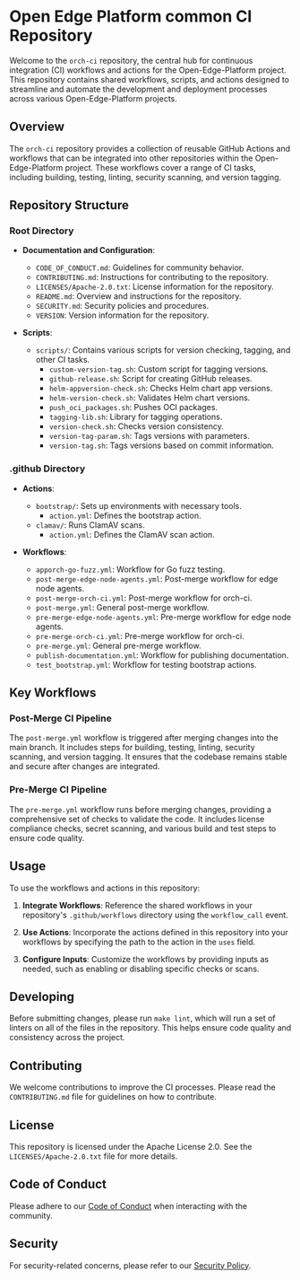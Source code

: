 # Open Edge Platform common CI Repository

Welcome to the `orch-ci` repository, the central hub for continuous integration
(CI) workflows and actions for the Open-Edge-Platform project. This repository
contains shared workflows, scripts, and actions designed to streamline and
automate the development and deployment processes across various
Open-Edge-Platform projects.

## Overview

The `orch-ci` repository provides a collection of reusable GitHub Actions and
workflows that can be integrated into other repositories within the
Open-Edge-Platform project. These workflows cover a range of CI tasks,
including building, testing, linting, security scanning, and version tagging.

## Repository Structure

### Root Directory

- **Documentation and Configuration**:
  - `CODE_OF_CONDUCT.md`: Guidelines for community behavior.
  - `CONTRIBUTING.md`: Instructions for contributing to the repository.
  - `LICENSES/Apache-2.0.txt`: License information for the repository.
  - `README.md`: Overview and instructions for the repository.
  - `SECURITY.md`: Security policies and procedures.
  - `VERSION`: Version information for the repository.

- **Scripts**:
  - `scripts/`: Contains various scripts for version checking, tagging, and
    other CI tasks.
    - `custom-version-tag.sh`: Custom script for tagging versions.
    - `github-release.sh`: Script for creating GitHub releases.
    - `helm-appversion-check.sh`: Checks Helm chart app versions.
    - `helm-version-check.sh`: Validates Helm chart versions.
    - `push_oci_packages.sh`: Pushes OCI packages.
    - `tagging-lib.sh`: Library for tagging operations.
    - `version-check.sh`: Checks version consistency.
    - `version-tag-param.sh`: Tags versions with parameters.
    - `version-tag.sh`: Tags versions based on commit information.

### .github Directory

- **Actions**:
  - `bootstrap/`: Sets up environments with necessary tools.
    - `action.yml`: Defines the bootstrap action.
  - `clamav/`: Runs ClamAV scans.
    - `action.yml`: Defines the ClamAV scan action.

- **Workflows**:
  - `apporch-go-fuzz.yml`: Workflow for Go fuzz testing.
  - `post-merge-edge-node-agents.yml`: Post-merge workflow for edge node agents.
  - `post-merge-orch-ci.yml`: Post-merge workflow for orch-ci.
  - `post-merge.yml`: General post-merge workflow.
  - `pre-merge-edge-node-agents.yml`: Pre-merge workflow for edge node agents.
  - `pre-merge-orch-ci.yml`: Pre-merge workflow for orch-ci.
  - `pre-merge.yml`: General pre-merge workflow.
  - `publish-documentation.yml`: Workflow for publishing documentation.
  - `test_bootstrap.yml`: Workflow for testing bootstrap actions.

## Key Workflows

### Post-Merge CI Pipeline

The `post-merge.yml` workflow is triggered after merging changes into the main
branch. It includes steps for building, testing, linting, security scanning,
and version tagging. It ensures that the codebase remains stable and secure
after changes are integrated.

### Pre-Merge CI Pipeline

The `pre-merge.yml` workflow runs before merging changes, providing a
comprehensive set of checks to validate the code. It includes license
compliance checks, secret scanning, and various build and test steps to ensure
code quality.

## Usage

To use the workflows and actions in this repository:

1. **Integrate Workflows**: Reference the shared workflows in your repository's
   `.github/workflows` directory using the `workflow_call` event.

2. **Use Actions**: Incorporate the actions defined in this repository into
   your workflows by specifying the path to the action in the `uses` field.

3. **Configure Inputs**: Customize the workflows by providing inputs as needed,
   such as enabling or disabling specific checks or scans.

## Developing

Before submitting changes, please run `make lint`, which will run a set of
linters on all of the files in the repository. This helps ensure code quality
and consistency across the project.

## Contributing

We welcome contributions to improve the CI processes. Please read the
`CONTRIBUTING.md` file for guidelines on how to contribute.

## License

This repository is licensed under the Apache License 2.0. See the
`LICENSES/Apache-2.0.txt` file for more details.

## Code of Conduct

Please adhere to our [Code of Conduct](CODE_OF_CONDUCT.md) when interacting
with the community.

## Security

For security-related concerns, please refer to our [Security Policy](SECURITY.md).
